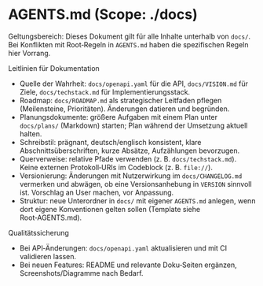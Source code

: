 # AGENTS.md (Scope: ./docs)

Geltungsbereich: Dieses Dokument gilt für alle Inhalte unterhalb von `docs/`. Bei Konflikten mit Root‑Regeln in `AGENTS.md` haben die spezifischen Regeln hier Vorrang.

Leitlinien für Dokumentation
- Quelle der Wahrheit: `docs/openapi.yaml` für die API, `docs/VISION.md` für Ziele, `docs/techstack.md` für Implementierungsstack.
- Roadmap: `docs/ROADMAP.md` als strategischer Leitfaden pflegen (Meilensteine, Prioritäten). Änderungen datieren und begründen.
- Planungsdokumente: größere Aufgaben mit einem Plan unter `docs/plans/` (Markdown) starten; Plan während der Umsetzung aktuell halten.
- Schreibstil: prägnant, deutsch/englisch konsistent, klare Abschnittsüberschriften, kurze Absätze, Aufzählungen bevorzugen.
- Querverweise: relative Pfade verwenden (z. B. `docs/techstack.md`). Keine externen Protokoll‑URIs im Codeblock (z. B. `file://`).
- Versionierung: Änderungen mit Nutzerwirkung im `docs/CHANGELOG.md` vermerken und abwägen, ob eine Versionsanhebung in `VERSION` sinnvoll ist. Vorschlag an User machen, vor Anpassung.
- Struktur: neue Unterordner in `docs/` mit eigener `AGENTS.md` anlegen, wenn dort eigene Konventionen gelten sollen (Template siehe Root‑AGENTS.md).

Qualitätssicherung
- Bei API‑Änderungen: `docs/openapi.yaml` aktualisieren und mit CI validieren lassen.
- Bei neuen Features: README und relevante Doku‑Seiten ergänzen, Screenshots/Diagramme nach Bedarf.
